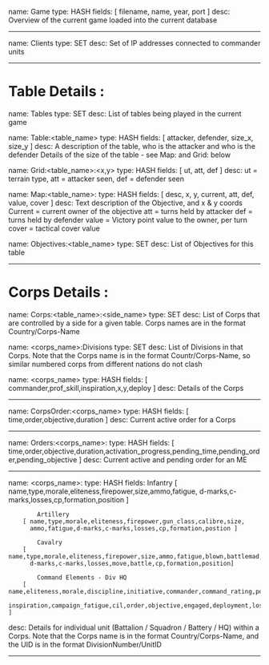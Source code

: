 name:   Game
type:   HASH
fields: [ filename, name, year, port ]
desc:   Overview of the current game loaded into the current database

--------------------------------------------------------------------------------

name:   Clients
type:   SET
desc:   Set of IP addresses connected to commander units

--------------------------------------------------------------------------------

Table Details :
===============

name:   Tables
type:   SET
desc:   List of tables being played in the current game

name:   Table:<table_name>
type:   HASH
fields: [ attacker, defender, size_x, size_y ]
desc:   A description of the table, who is the attacker and who is the defender
        Details of the size of the table - see Map: and Grid: below

name:   Grid:<table_name>:<x,y>
type:   HASH
fields: [ ut, att, def ]
desc:   ut = terrain type, att = attacker seen, def = defender seen 

name:   Map:<table_name>:<ObjectiveName>
type:   HASH
fields: [ desc, x, y, current, att, def, value, cover ]
desc:   Text description of the Objective, and x & y coords
        Current = current owner of the objective
        att = turns held by attacker
        def = turns held by defender
        value = Victory point value to the owner, per turn
        cover = tactical cover value

name:   Objectives:<table_name>
type:   SET
desc:   List of Objectives for this table


--------------------------------------------------------------------------------

Corps Details :
===============

name:   Corps:<table_name>:<side_name>
type:   SET
desc:   List of Corps that are controlled by a side for a given table. 
        Corps names are in the format   Country/Corps-Name

name:   <corps_name>:Divisions
type:   SET
desc:   List of Divisions in that Corps. Note that the Corps name is 
        in the format Countr/Corps-Name, so similar numbered corps from different nations do not clash

name:   <corps_name>
type:   HASH
fields: [ commander,prof_skill,inspiration,x,y,deploy ]
desc:   Details of the Corps

--------------------------------------------------------------------------------

name:   CorpsOrder:<corps_name>
type:   HASH
fields: [ time,order,objective,duration ]
desc:   Current active order for a Corps


--------------------------------------------------------------------------------

name:   Orders:<corps_name>:<UID>
type:   HASH
fields: [ time,order,objective,duration,activation_progress,pending_time,pending_order,pending_objective ]
desc:   Current active and pending order for an ME


--------------------------------------------------------------------------------

name:   <corps_name>:<UID>
type:   HASH
fields:
            Infantry
        [ name,type,morale,eliteness,firepower,size,ammo,fatigue,
         d-marks,c-marks,losses,cp,formation,position ]

            Artillery
        [ name,type,morale,eliteness,firepower,gun_class,calibre,size,
          ammo,fatigue,d-marks,c-marks,losses,cp,formation,postion ]

            Cavalry
        [ name,type,morale,eliteness,firepower,size,ammo,fatigue,blown,battlemad,
          d-marks,c-marks,losses,move,battle,cp,formation,position]

            Command Elements - Div HQ 
        [ name,eliteness,morale,discipline,initiative,commander,command_rating,position,impetus,
          inspiration,campaign_fatigue,cil,order,objective,engaged,deployment,losses,caps_used ]

desc:   Details for individual unit (Battalion / Squadron / Battery / HQ) within a Corps.
        Note that the Corps name is in the format Country/Corps-Name,
        and the UID is in the format DivisionNumber/UnitID

--------------------------------------------------------------------------------

